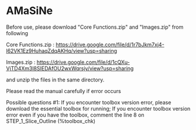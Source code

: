 # AMaSiNe

Before use, please download "Core Functions.zip" and "Images.zip" from following

Core Functions.zip : https://drive.google.com/file/d/1r7bJkm7xj4-l62VK1Ez9HuhaqZdqAKHq/view?usp=sharing

Images.zip : https://drive.google.com/file/d/1cQXu-VjTD4Xm3l8SIEDAfOU2wxWqrsjy/view?usp=sharing

and unzip the files in the same directory.

Please read the manual carefully if error occurs

Possible questions #1: If you encounter toolbox version error, please download the essential toolbox for running;
If you encounter toolbox version error even if you have the toolbox, comment the line 8 on STEP_1_Slice_Outline (%toolbox_chk)
